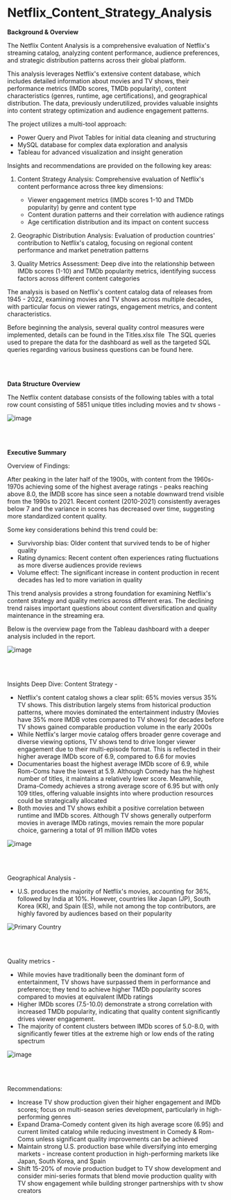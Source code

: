 # Netflix_Content_Strategy_Analysis

**Background & Overview**

The Netflix Content Analysis is a comprehensive evaluation of Netflix's streaming catalog, analyzing content performance, audience preferences, and strategic distribution patterns across their global platform.

This analysis leverages Netflix's extensive content database, which includes detailed information about movies and TV shows, their performance metrics (IMDb scores, TMDb popularity), content characteristics (genres, runtime, age certifications), and geographical distribution. The data, previously underutilized, provides valuable insights into content strategy optimization and audience engagement patterns.

The project utilizes a multi-tool approach:
* Power Query and Pivot Tables for initial data cleaning and structuring
* MySQL database for complex data exploration and analysis
* Tableau for advanced visualization and insight generation

Insights and recommendations are provided on the following key areas:
1. Content Strategy Analysis: Comprehensive evaluation of Netflix's content performance across three key dimensions:
    * Viewer engagement metrics (IMDb scores 1-10 and TMDb popularity) by genre and content type
    * Content duration patterns and their correlation with audience ratings
    * Age certification distribution and its impact on content success

2. Geographic Distribution Analysis: Evaluation of production countries' contribution to Netflix's catalog, focusing on regional content performance and market penetration patterns

3. Quality Metrics Assessment: Deep dive into the relationship between IMDb scores (1-10) and TMDb popularity metrics, identifying success factors across different content categories

The analysis is based on Netflix's content catalog data of releases from 1945 - 2022, examining movies and TV shows across multiple decades, with particular focus on viewer ratings, engagement metrics, and content characteristics.

Before beginning the analysis, several quality control measures were implemented, details can be found in the Titles.xlsx file  The SQL queries used to prepare the data for the dashboard as well as the targeted SQL queries regarding various business questions can be found here.


<br><br>

**Data Structure Overview**

The Netflix content database consists of the following tables with a total row count consisting of 5851 unique titles including movies and tv shows - 

![image](https://github.com/user-attachments/assets/0397ddc8-0494-4931-9db1-1235ba120ca6) 

<br><br>

**Executive Summary**

Overview of Findings:

After peaking in the later half of the 1900s, with content from the 1960s-1970s achieving some of the highest average ratings -  peaks reaching above 8.0, the IMDB score has since seen a notable downward trend visible from the 1990s to 2021. Recent content (2010-2021) consistently averages below 7 and the variance in scores has decreased over time, suggesting more standardized content quality. 

Some key considerations behind this trend could be:
* Survivorship bias: Older content that survived tends to be of higher quality
* Rating dynamics: Recent content often experiences rating fluctuations as more diverse audiences provide reviews
* Volume effect: The significant increase in content production in recent decades has led to more variation in quality

 This trend analysis provides a strong foundation for examining Netflix's content strategy and quality metrics across different eras. The declining trend raises important questions about content diversification and quality maintenance in the streaming era.

Below is the overview page from the Tableau dashboard with a deeper analysis included in the report.

![image](https://github.com/user-attachments/assets/eaef25f6-14b6-4f20-afe4-81a74036c398)

<br><br>

Insights Deep Dive:
Content Strategy - 

- Netflix's content catalog shows a clear split: 65% movies versus 35% TV shows. This distribution largely stems from historical production patterns, where movies dominated the entertainment industry (Movies have 35% more IMDB votes compared to TV shows) for decades before TV shows gained comparable production volume in the early 2000s
- While Netflix's larger movie catalog offers broader genre coverage and diverse viewing options, TV shows tend to drive longer viewer engagement due to their multi-episode format. This is reflected in their higher average IMDb score of 6.9, compared to 6.6 for movies
- Documentaries boast the highest average IMDb score of 6.9, while Rom-Coms have the lowest at 5.9. Although Comedy has the highest number of titles, it maintains a relatively lower score. Meanwhile, Drama-Comedy achieves a strong average score of 6.95 but with only 109 titles, offering valuable insights into where production resources could be strategically allocated
- Both movies and TV shows exhibit a positive correlation between runtime and IMDb scores. Although TV shows generally outperform movies in average IMDb ratings, movies remain the more popular choice, garnering a total of 91 million IMDb votes



![image](https://github.com/user-attachments/assets/6ed0a0cf-46cf-436a-9351-12bfb6b085a5) 

<br><br>

Geographical Analysis - 

- U.S. produces the majority of Netflix's movies, accounting for 36%, followed by India at 10%. However, countries like Japan (JP), South Korea (KR), and Spain (ES), while not among the top contributors, are highly favored by audiences based on their popularity

![Primary Country](https://github.com/user-attachments/assets/a44b70d9-19a0-4cd4-a912-cc54f22e8d40) 

<br><br>

Quality metrics - 
- While movies have traditionally been the dominant form of entertainment, TV shows have surpassed them in performance and preference; they tend to achieve higher TMDb popularity scores compared to movies at equivalent IMDb ratings
- Higher IMDb scores (7.5-10.0) demonstrate a strong correlation with increased TMDb popularity, indicating that quality content significantly drives viewer engagement.
- The majority of content clusters between IMDb scores of 5.0-8.0, with significantly fewer titles at the extreme high or low ends of the rating spectrum

![image](https://github.com/user-attachments/assets/40ea7af2-0256-4101-8363-20a54cfa21e5)


<br><br>

Recommendations:

* Increase TV show production given their higher engagement and IMDb scores; focus on multi-season series development, particularly in high-performing genres
* Expand Drama-Comedy content given its high average score (6.95) and current limited catalog while reducing investment in Comedy & Rom-Coms unless significant quality improvements can be achieved
* Maintain strong U.S. production base while diversifying into emerging markets - increase content production in high-performing markets like Japan, South Korea, and Spain
* Shift 15-20% of movie production budget to TV show development and consider mini-series formats that blend movie production quality with TV show engagement while building stronger partnerships with tv show creators



